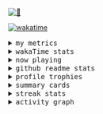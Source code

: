 [![🐙](https://hits.seeyoufarm.com/api/count/incr/badge.svg?url=https%3A%2F%2Fgithub.com%2Fktnkk%2Fhit-counter&count_bg=%23070707&title_bg=%23070707&icon=&icon_color=%23E7E7E7&title=visitors&edge_flat=true)](https://hits.seeyoufarm.com)

[![wakatime](https://wakatime.com/badge/user/43ee8060-219a-4cc8-b7a0-9a681ab5a8a7.svg)](https://wakatime.com/@43ee8060-219a-4cc8-b7a0-9a681ab5a8a7)

<details>
  <summary> <samp>my metrics</samp></summary>
  
  <br>
  
 ![🐳](https://github.com/kkhys/kkhys/blob/main/github-metrics.svg)
  
  ***
</details>

<details>
  <summary> <samp>wakaTime stats</samp></summary>
  
  <br>
  
<!--START_SECTION:waka-->
![Code Time](http://img.shields.io/badge/Code%20Time-1%2C994%20hrs%2015%20mins-blue)

**🐱 My GitHub Data** 

> 📦 4.9 MB Used in GitHub's Storage 
 > 
> 🏆 1,140 Contributions in the Year 2023
 > 
> 💼 Opted to Hire
 > 
> 📜 9 Public Repositories 
 > 
> 🔑 23 Private Repositories 
 > 
**I'm an Early 🐤** 

```text
🌞 Morning                4754 commits        █████████░░░░░░░░░░░░░░░░   37.68 % 
🌆 Daytime                2607 commits        █████░░░░░░░░░░░░░░░░░░░░   20.66 % 
🌃 Evening                3969 commits        ████████░░░░░░░░░░░░░░░░░   31.46 % 
🌙 Night                  1288 commits        ███░░░░░░░░░░░░░░░░░░░░░░   10.21 % 
```
📅 **I'm Most Productive on Monday** 

```text
Monday                   2061 commits        ████░░░░░░░░░░░░░░░░░░░░░   16.33 % 
Tuesday                  1909 commits        ████░░░░░░░░░░░░░░░░░░░░░   15.13 % 
Wednesday                1928 commits        ████░░░░░░░░░░░░░░░░░░░░░   15.28 % 
Thursday                 1773 commits        ████░░░░░░░░░░░░░░░░░░░░░   14.05 % 
Friday                   1740 commits        ███░░░░░░░░░░░░░░░░░░░░░░   13.79 % 
Saturday                 1562 commits        ███░░░░░░░░░░░░░░░░░░░░░░   12.38 % 
Sunday                   1645 commits        ███░░░░░░░░░░░░░░░░░░░░░░   13.04 % 
```


📊 **This Week I Spent My Time On** 

```text
🕑︎ Time Zone: Asia/Tokyo

💬 Programming Languages: 
Other                    19 hrs 12 mins      ██████████████░░░░░░░░░░░   57.44 % 
Java                     5 hrs 46 mins       ████░░░░░░░░░░░░░░░░░░░░░   17.29 % 
HTML                     2 hrs 53 mins       ██░░░░░░░░░░░░░░░░░░░░░░░   08.65 % 
TypeScript               1 hr 53 mins        █░░░░░░░░░░░░░░░░░░░░░░░░   05.68 % 
MDX                      1 hr 20 mins        █░░░░░░░░░░░░░░░░░░░░░░░░   04.03 % 

🔥 Editors: 
Chrome                   19 hrs 12 mins      ██████████████░░░░░░░░░░░   57.44 % 
IntelliJ                 10 hrs 52 mins      ████████░░░░░░░░░░░░░░░░░   32.50 % 
WebStorm                 3 hrs 19 mins       ██░░░░░░░░░░░░░░░░░░░░░░░   09.92 % 
DataGrip                 2 mins              ░░░░░░░░░░░░░░░░░░░░░░░░░   00.14 % 

💻 Operating System: 
Mac                      33 hrs 27 mins      █████████████████████████   100.00 % 
```


 Last Updated on 2023/11/25 18:35:10 UTC
<!--END_SECTION:waka-->
  
  ***
</details>


<details>
  <summary> <samp>now playing</samp></summary>
  
  <br>
 
 [![🐟](https://spotify-github-profile.vercel.app/api/view?uid=31ryofms4dnv7mrohhepo4c4zgqu&cover_image=true&theme=default&show_offline=false&background_color=121212&bar_color=53b14f&bar_color_cover=false)](https://open.spotify.com/user/31ryofms4dnv7mrohhepo4c4zgqu)
  
  ***
</details>

<details>
  <summary> <samp>github readme stats</samp></summary>
  
  <br>
  
 <p align="left"> 
  <img alt="🐠" src="https://github-readme-stats.vercel.app/api?username=kkhys&count_private=true&show_icons=true&theme=dark&include_all_commits=true" />
  <img alt="🐟" src="https://github-readme-stats.vercel.app/api/top-langs/?username=kkhys&layout=compact&theme=dark&langs_count=10&hide=HTML,CSS,SCSS" />
</p>
  
  ***
</details>

<details>
  <summary> <samp>profile trophies</samp></summary>
  
  <br>
  
  [![🐬](https://github-profile-trophy.vercel.app/?username=kkhys&rank=SECRET,SSS,SS,S,AAA,AA,A&theme=darkhub&row=1&margin-w=10&no-bg=true)](https://github.com/ryo-ma/github-profile-trophy)
  
  ***
</details>

<details>
  <summary> <samp>summary cards</samp></summary>
  
  <br>
  
  ![🐋](https://github-profile-summary-cards.vercel.app/api/cards/profile-details?username=kkhys&theme=github_dark)
  ![🦑](https://github-profile-summary-cards.vercel.app/api/cards/repos-per-language?username=kkhys&theme=github_dark)
  ![🦭](https://github-profile-summary-cards.vercel.app/api/cards/most-commit-language?username=kkhys&theme=github_dark)
  ![🦀](https://github-profile-summary-cards.vercel.app/api/cards/stats?username=kkhys&theme=github_dark)
  ![🦈](https://github-profile-summary-cards.vercel.app/api/cards/productive-time?username=kkhys&theme=github_dark)
  
  ***
</details>

<details>
  <summary> <samp>streak stats</samp></summary>
  
  <br>
  
  [![🐠](http://github-readme-streak-stats.herokuapp.com?user=kkhys&theme=dark)](https://git.io/streak-stats)
  
  ***
</details>

<details>
  <summary> <samp>activity graph</samp></summary>
  
  <br>
  
  [![🐡](https://github-readme-activity-graph.cyclic.app/graph?username=kkhys&theme=xcode)](https://github.com/ashutosh00710/github-readme-activity-graph)
  
  ***
</details>
